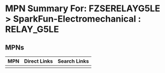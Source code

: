 



# MPN Summary For: FZSERELAYG5LE > SparkFun-Electromechanical : RELAY_G5LE

## MPNs
  

|MPN|Direct Links|Search Links|
| :--- | :--- | :--- |
||||
